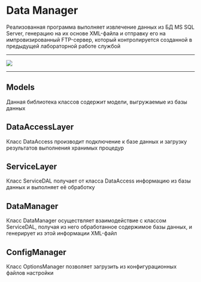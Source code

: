 # Data Manager
Реализованная программа выполняет извлечение данных из БД MS SQL Server, генерацию на их основе XML-файла и отправку его на импровизированный FTP-сервер, который контролируется созданной в предыдущей лабораторной работе службой 
____
![](demonstration.gif)
____
## Models
Данная библиотека классов содержит модели, выгружаемые из базы данных
## DataAccessLayer
Класс DataAccess производит подключение к базе данных и загрузку результатов выполнения хранимых процедур
## ServiceLayer
Класс ServiceDAL получает от класса DataAccess информацию из базы данных и выполняет её обработку
## DataManager
Класс DataManager осуществляет взаимодействие с классом ServiceDAL, получая из него обработанное содержимое базы данных, и генерирует из этой информации XML-файл
## ConfigManager
Класс OptionsManager позволяет загрузить из конфигурационных файлов настройки
